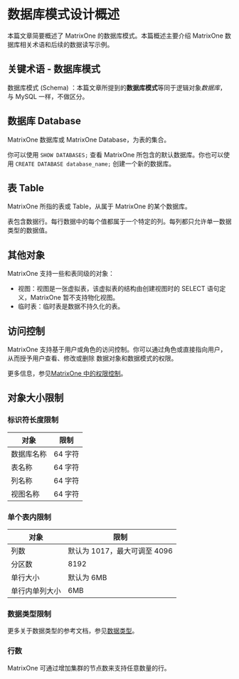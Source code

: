# 数据库模式设计概述

本篇文章简要概述了 MatrixOne 的数据库模式。本篇概述主要介绍 MatrixOne 数据库相关术语和后续的数据读写示例。

## 关键术语 - 数据库模式

数据库模式 (Schema) ：本篇文章所提到的**数据库模式**等同于逻辑对象*数据库*，与 MySQL 一样，不做区分。

## 数据库 Database

MatrixOne 数据库或 MatrixOne Database，为表的集合。

你可以使用 `SHOW DATABASES;` 查看 MatrixOne 所包含的默认数据库。你也可以使用 `CREATE DATABASE database_name;` 创建一个新的数据库。

## 表 Table

MatrixOne 所指的表或 Table，从属于 MatrixOne 的某个数据库。

表包含数据行。每行数据中的每个值都属于一个特定的列。每列都只允许单一数据类型的数据值。

## 其他对象

MatrixOne 支持一些和表同级的对象：

- 视图：视图是一张虚拟表，该虚拟表的结构由创建视图时的 SELECT 语句定义，MatrixOne 暂不支持物化视图。
- 临时表：临时表是数据不持久化的表。

## 访问控制

MatrixOne 支持基于用户或角色的访问控制。你可以通过角色或直接指向用户，从而授予用户查看、修改或删除 数据对象和数据模式的权限。

更多信息，参见[MatrixOne 中的权限控制](../../Security/about-privilege-management.md)。

## 对象大小限制

### 标识符长度限制

|对象 | 限制|
|---|---|
|数据库名称|64 字符|
|表名称|64 字符|
|列名称|64 字符|
|视图名称|64 字符|

### 单个表内限制

|对象 | 限制|
|---|---|
|列数 | 默认为 1017，最大可调至 4096|
|分区数|8192|
|单行大小 | 默认为 6MB|
|单行内单列大小|6MB|

### 数据类型限制

更多关于数据类型的参考文档，参见[数据类型](../../Reference/Data-Types/data-types.md)。

### 行数

MatrixOne 可通过增加集群的节点数来支持任意数量的行。

